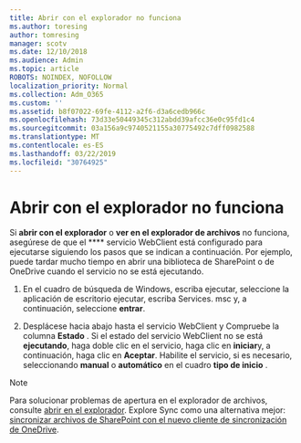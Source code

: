 ```yaml
---
title: Abrir con el explorador no funciona
ms.author: toresing
author: tomresing
manager: scotv
ms.date: 12/10/2018
ms.audience: Admin
ms.topic: article
ROBOTS: NOINDEX, NOFOLLOW
localization_priority: Normal
ms.collection: Adm_O365
ms.custom: ''
ms.assetid: b8f07022-69fe-4112-a2f6-d3a6cedb966c
ms.openlocfilehash: 73d33e50449345c312abdd39afcc36e0c95fd1c4
ms.sourcegitcommit: 03a156a9c9740521155a30775492c7dff0982588
ms.translationtype: MT
ms.contentlocale: es-ES
ms.lasthandoff: 03/22/2019
ms.locfileid: "30764925"
---
```

# <a name="open-with-explorer-isnt-working"></a>Abrir con el explorador no funciona

Si **abrir con el explorador** o **ver en el explorador de archivos** no funciona, asegúrese de que el **** servicio WebClient está configurado para ejecutarse siguiendo los pasos que se indican a continuación. Por ejemplo, puede tardar mucho tiempo en abrir una biblioteca de SharePoint o de OneDrive cuando el servicio no se está ejecutando. 
  
1. En el cuadro de búsqueda de Windows, escriba ejecutar, seleccione la aplicación de escritorio ejecutar, escriba Services. msc y, a continuación, seleccione **entrar**.
    
2. Desplácese hacia abajo hasta el servicio WebClient y Compruebe la columna **Estado** . Si el estado del servicio WebClient no se está **ejecutando**, haga doble clic en el servicio, haga clic en **iniciar**y, a continuación, haga clic en **Aceptar**. Habilite el servicio, si es necesario, seleccionando **manual** o **automático** en el cuadro **tipo de inicio** . 
    
> [!NOTE]
> Para solucionar problemas de apertura en el explorador de archivos, consulte [abrir en el explorador](https://go.microsoft.com/fwlink/?linkid=871665). Explore Sync como una alternativa mejor: [sincronizar archivos de SharePoint con el nuevo cliente de sincronización de OneDrive](https://go.microsoft.com/fwlink/?linkid=871666). 
  

